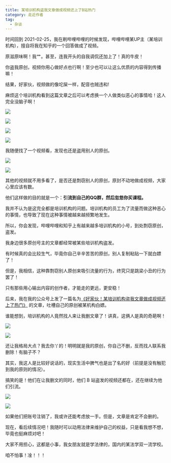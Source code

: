 ```yaml
---
title: 某培训机构盗我文章做成视频还上了B站热门
category: 走近作者
tag:
  - 杂谈
---
```


时间回到 2021-02-25，我在刷哔哩哔哩的时候发现，哔哩哔哩某UP主（某培训机构），擅自将我在知乎的一个回答做成了视频。

原滋原味啊！我艹。甚至，连我开头的自我调侃还加上了！真的牛皮！

你盗我原创，视频你用心做好点也行啊！至少也可以让这么优质的内容得到传播嘛！

结果，好家伙，视频做的像坨屎一样，配音也贼违和!

麻烦这个培训机构看到这篇文章之后可以考虑换一个人做类似恶心的事情哈！这人完全没脑子啊！

![](https://oscimg.oschina.net/oscnet/up-db6b9cf323930786fa2bec8b1e1bfaad732.png)

![](https://oscimg.oschina.net/oscnet/up-6395603ab441b74511c6eda28efee8937d7.png)

![](https://oscimg.oschina.net/oscnet/up-921f60a5c7cee2c5c2eb30f4f7048f648e1.png)

![](https://oscimg.oschina.net/oscnet/up-acc82a797bd01e27f5b7d5d327b32a21d4e.png)

我随便找了一个视频看，发现也还是盗用别人的原创。

![](https://oscimg.oschina.net/oscnet/up-48d0c5ab086265ae19b7396bc59de2c2daf.png)

![](https://oscimg.oschina.net/oscnet/up-366abf0656007ff96551064104e60740a41.png)

其他的视频就不用多看了，是否还是剽窃别人的原创，原封不动地做成视频，大家心里应该有数。

他们这样做的目的就是一个：**引流到自己的QQ群，然后忽悠你买课程。**

我并不认为是这完全都是培训机构的问题。培训机构的员工为了流量而做这种恶心的事情，也导致了现在这种事情被越来越频繁地发生。

所以，你会发现，哔哩哔哩和知乎上有越来越多培训机构的小号，到处剽窃原创，盗发。

我身边很多原创号主的文章都经常被某些培训机构盗发。

有时候真的会比较生气，毕竟你自己辛辛苦苦的原创，别人复制粘贴一下就白嫖了！

但是，我相信，这种靠剽窃别人原创来吸引流量的行为，终究只是跳梁小丑的行为罢了！

只有那些用心输出内容的创作者，才能走的更远，更安稳！

后来，我在我的公众号上发了一篇名为[《好家伙！某培训机构盗我文章做成视频还上了热门》](https://mp.weixin.qq.com/s?__biz=Mzg2OTA0Njk0OA==&mid=2247500005&idx=1&sn=7351e22619654492d3cf567bff9d87f0&chksm=cea18f2ef9d606384e0265b9318e004646c03b8a69f2801698d2f9e0e6bdfec0a1185ac3ab17&token=2146952532&lang=zh_CN&scene=21#wechat_redirect) 的文章，吐槽自己的原创被某机构白嫖。

谁能想到，培训机构的人竟然找人来让我删文章了！讲真，这俩人是真的奇葩啊！

![](https://oss.javaguide.cn/javaguide/8f8ccafcf5b764a2289a9c276c30728d.png)

![](https://oss.javaguide.cn/javaguide/a0a4a45d7ec7b1a2622b2a38629e9b09.png)

还让我格局大点？我去你丫的！明明就是我的原创，你自己不删，反而找人联系我删除！有脑子不？

其实，我这人是比较好说话的，现实生活中脾气也是出了名的好（前提是没有触犯到我的原则的情况）。

搞笑的是！他们在让我删文的同时，他们 B 站盗发的视频还都在，还在继续为他们引流。

![](https://oss.javaguide.cn/javaguide/86f659a93ce5b639526c8d2bd20b2fbe.png)

![](https://oss.javaguide.cn/github/javaguide/about-the-author/be6e0fd23146de3f6224b4d853c59ce7.png)

如果他们把账号注销了，我或许还能考虑放一手。但是，文章是肯定不会删的。

现在，看后续情况吧！我随时可以动用法律来维护自己的权益，只是看我想不想，毕竟也挺麻烦对吧！

大家不用担心，这都是小事，我女朋友就是学法律的，国内的某法学双一流学校。

咱不怕事！凎！！！